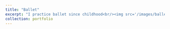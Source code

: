 ```yaml
---
title: "Ballet"
excerpt: "I practice ballet since childhood<br/><img src='/images/ballet.jpg' width='600'>"
collection: portfolio
---
```


<!--This is an item in your portfolio. It can be have images or nice text. If you name the file .md, it will be parsed as markdown. If you name the file .html, it will be parsed as HTML. -->
